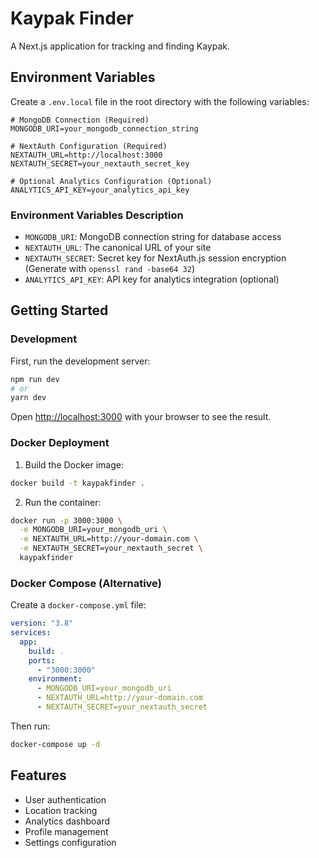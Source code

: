 # Kaypak Finder

A Next.js application for tracking and finding Kaypak.

## Environment Variables

Create a `.env.local` file in the root directory with the following variables:

```env
# MongoDB Connection (Required)
MONGODB_URI=your_mongodb_connection_string

# NextAuth Configuration (Required)
NEXTAUTH_URL=http://localhost:3000
NEXTAUTH_SECRET=your_nextauth_secret_key

# Optional Analytics Configuration (Optional)
ANALYTICS_API_KEY=your_analytics_api_key
```

### Environment Variables Description

- `MONGODB_URI`: MongoDB connection string for database access
- `NEXTAUTH_URL`: The canonical URL of your site
- `NEXTAUTH_SECRET`: Secret key for NextAuth.js session encryption (Generate with `openssl rand -base64 32`)
- `ANALYTICS_API_KEY`: API key for analytics integration (optional)

## Getting Started

### Development

First, run the development server:

```bash
npm run dev
# or
yarn dev
```

Open [http://localhost:3000](http://localhost:3000) with your browser to see the result.

### Docker Deployment

1. Build the Docker image:

```bash
docker build -t kaypakfinder .
```

2. Run the container:

```bash
docker run -p 3000:3000 \
  -e MONGODB_URI=your_mongodb_uri \
  -e NEXTAUTH_URL=http://your-domain.com \
  -e NEXTAUTH_SECRET=your_nextauth_secret \
  kaypakfinder
```

### Docker Compose (Alternative)

Create a `docker-compose.yml` file:

```yaml
version: "3.8"
services:
  app:
    build: .
    ports:
      - "3000:3000"
    environment:
      - MONGODB_URI=your_mongodb_uri
      - NEXTAUTH_URL=http://your-domain.com
      - NEXTAUTH_SECRET=your_nextauth_secret
```

Then run:

```bash
docker-compose up -d
```

## Features

- User authentication
- Location tracking
- Analytics dashboard
- Profile management
- Settings configuration
